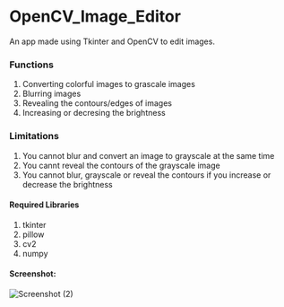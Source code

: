 # OpenCV_Image_Editor
An app made using Tkinter and OpenCV to edit images.

### Functions
1. Converting colorful images to grascale images
2. Blurring images
3. Revealing the contours/edges of images
4. Increasing or decresing the brightness
### Limitations
1. You cannot blur and convert an image to grayscale at the same time
2. You cannt reveal the contours of the grayscale image
3. You cannot blur, grayscale or reveal the contours if you increase or decrease the brightness
#### Required Libraries
1. tkinter
2. pillow
3. cv2
4. numpy

#### Screenshot:

![Screenshot (2)](https://github.com/NadeefChowdhury/OpenCV_Image_Editor/assets/121111949/d3b71d23-497a-407c-8d1e-9d3529af149c)
